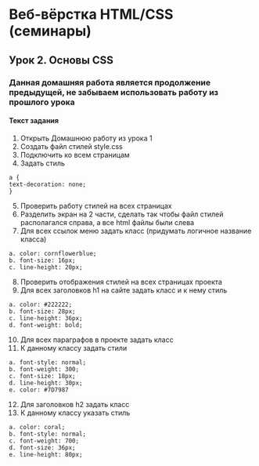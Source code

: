 # Веб-вёрстка HTML/CSS (семинары)
## Урок 2. Основы CSS
### Данная домашняя работа является продолжение предыдущей, не забываем использовать работу из прошлого урока

#### Текст задания

1. Открыть Домашнюю работу из урока 1
2. Создать файл стилей style.css
3. Подключить ко всем страницам
4. Задать стиль
~~~
a {
text-decoration: none;
}
~~~
5. Проверить работу стилей на всех страницах
6. Разделить экран на 2 части, сделать так чтобы файл стилей располагался справа, а все html файлы были слева
7. Для всех ссылок меню задать класс (придумать логичное название класса)
```
a. color: cornflowerblue;
b. font-size: 16px;
c. line-height: 20px;
```
8. Проверить отображения стилей на всех страницах проекта
9. Для всех заголовков h1 на сайте задать класс и к нему стиль
```
a. color: #222222;
b. font-size: 28px;
c. line-height: 36px;
d. font-weight: bold;
```
10. Для всех параграфов в проекте задать класс
11. К данному классу задать стили
~~~
a. font-style: normal;
b. font-weight: 300;
c. font-size: 18px;
d. line-height: 30px;
e. color: #7D7987
~~~
12. Для заголовков h2 задать класс
13. К данному классу указать стиль
~~~
a. color: coral;
b. font-style: normal;
c. font-weight: 700;
d. font-size: 36px;
e. line-height: 80px;
~~~